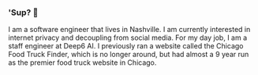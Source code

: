 ### 'Sup? 👏

I am a software engineer that lives in Nashville.  I am currently interested in internet privacy and decoupling from social media.  For my day job, I am a staff engineer at Deep6 AI.  I previously ran a website called the Chicago Food Truck Finder, which is no longer around, but had almost a 9 year run as the premier food truck website in Chicago.
